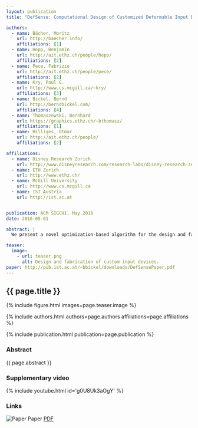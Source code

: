```yaml
---
layout: publication
title: "DefSense: Computational Design of Customized Deformable Input Devices"

authors: 
  - name: Bächer, Moritz
    url: http://baecher.info/
    affiliations: [1]
  - name: Hepp, Benjamin
    url: http://ait.ethz.ch/people/hepp/
    affiliations: [2]
  - name: Pece, Fabrizio
    url: http://ait.ethz.ch/people/pece/
    affiliations: [2]
  - name: Kry, Paul G.
    url: http://www.cs.mcgill.ca/~kry/
    affiliations: [3]	
  - name: Bickel, Bernd
    url: http://berndbickel.com/
    affiliations: [4]
  - name: Thomaszewski, Bernhard
    url: https://graphics.ethz.ch/~bthomasz/
    affiliations: [1]
  - name: Hilliges, Otmar
    url: http://ait.ethz.ch/people/
    affiliations: [2]

affiliations:
  - name: Disney Research Zurich
    url: http://www.disneyresearch.com/research-labs/disney-research-zurich/
  - name: ETH Zurich
    url: http://www.ethz.ch/
  - name: McGill University
    url: http://www.cs.mcgill.ca
  - name: IST Austria
    url: http://ist.ac.at


publication: ACM SIGCHI, May 2016
date: 2016-05-01

abstract: |
  We present a novel optimization-based algorithm for the design and fabrication of customized, deformable input devices, capable of continuously sensing their deformation. We propose to embed piezoresistive sensing elements into flexible 3D printed objects. These sensing elements are then utilized to recover rich and natural user interactions at runtime. Designing such objects manually is a challenging and hard problem for all but the simplest geometries and deformations. Our method simultaneously optimizes the internal routing of the sensing elements and computes a mapping from low-level sensor readings to user-specified outputs in order to minimize reconstruction error. We demonstrate the power and flexibility of the approach by designing and fabricating a set of flexible input devices. Our results indicate that the optimization-based design greatly outperforms manual routings in terms of reconstruction accuracy and thus interaction fidelity. 

teaser:
  image:
    - url: teaser.png
      alt: Design and fabrication of custom input devices.
paper: http://pub.ist.ac.at/~bbickel/downloads/DefSensePaper.pdf
---
```


## {{ page.title }}

{% include figure.html images=page.teaser.image %}

{% include authors.html authors=page.authors affiliations=page.affiliations %}

{% include publication.html publication=page.publication %}

### Abstract

{{ page.abstract }}

### Supplementary video

{% include youtube.html id='g0U8Uk3aOgY' %}

### Links

![Paper](paper.jpg) Paper [PDF]({{page.paper}})

